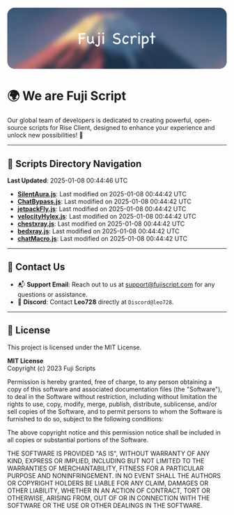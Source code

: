 ![Banner](.github/b.webp)

# 🌍 **We are Fuji Script**

Our global team of developers is dedicated to creating powerful, open-source scripts for Rise Client, designed to enhance your experience and unlock new possibilities! 🌟

---
<!-- SCRIPTS_NAVIGATION_START -->
## 📂 **Scripts Directory Navigation**

**Last Updated**: 2025-01-08 00:44:46 UTC

- **[SilentAura.js](scripts/SilentAura.js)**: Last modified on 2025-01-08 00:44:42 UTC
- **[ChatBypass.js](scripts/ChatBypass.js)**: Last modified on 2025-01-08 00:44:42 UTC
- **[jetpackFly.js](scripts/jetpackFly.js)**: Last modified on 2025-01-08 00:44:42 UTC
- **[velocityHylex.js](scripts/velocityHylex.js)**: Last modified on 2025-01-08 00:44:42 UTC
- **[chestxray.js](scripts/chestxray.js)**: Last modified on 2025-01-08 00:44:42 UTC
- **[bedxray.js](scripts/bedxray.js)**: Last modified on 2025-01-08 00:44:42 UTC
- **[chatMacro.js](scripts/chatMacro.js)**: Last modified on 2025-01-08 00:44:42 UTC

<!-- SCRIPTS_NAVIGATION_END -->

---

## 💬 **Contact Us**  
- 📬 **Support Email**: Reach out to us at [support@fujiscript.com](mailto:support@fujiscript.com) for any questions or assistance.  
- 💬 **Discord**: Contact **Leo728** directly at `Discord@leo728`.

---

## 📜 **License**

This project is licensed under the MIT License.  

**MIT License**  
Copyright (c) 2023 Fuji Scripts  

Permission is hereby granted, free of charge, to any person obtaining a copy of this software and associated documentation files (the "Software"), to deal in the Software without restriction, including without limitation the rights to use, copy, modify, merge, publish, distribute, sublicense, and/or sell copies of the Software, and to permit persons to whom the Software is furnished to do so, subject to the following conditions:  

The above copyright notice and this permission notice shall be included in all copies or substantial portions of the Software.  

THE SOFTWARE IS PROVIDED "AS IS", WITHOUT WARRANTY OF ANY KIND, EXPRESS OR IMPLIED, INCLUDING BUT NOT LIMITED TO THE WARRANTIES OF MERCHANTABILITY, FITNESS FOR A PARTICULAR PURPOSE AND NONINFRINGEMENT. IN NO EVENT SHALL THE AUTHORS OR COPYRIGHT HOLDERS BE LIABLE FOR ANY CLAIM, DAMAGES OR OTHER LIABILITY, WHETHER IN AN ACTION OF CONTRACT, TORT OR OTHERWISE, ARISING FROM, OUT OF OR IN CONNECTION WITH THE SOFTWARE OR THE USE OR OTHER DEALINGS IN THE SOFTWARE.  
